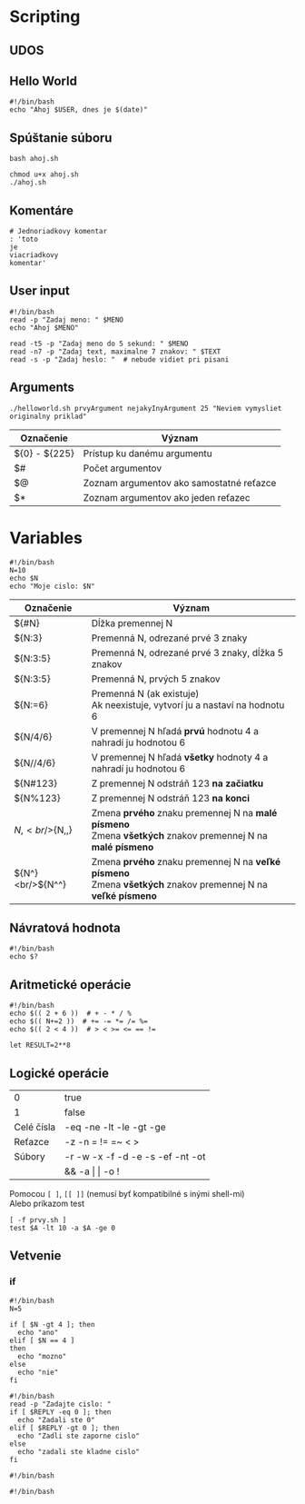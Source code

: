 # Scripting
## UDOS

## Hello World
```shell
#!/bin/bash
echo "Ahoj $USER, dnes je $(date)"
```

## Spúštanie súboru
```shell
bash ahoj.sh
```
```shell
chmod u+x ahoj.sh
./ahoj.sh
```

## Komentáre
```shell
# Jednoriadkovy komentar
: 'toto
je
viacriadkovy
komentar'
```

## User input
```shell
#!/bin/bash
read -p "Zadaj meno: " $MENO
echo "Ahoj $MENO"

read -t5 -p "Zadaj meno do 5 sekund: " $MENO
read -n7 -p "Zadaj text, maximalne 7 znakov: " $TEXT
read -s -p "Zadaj heslo: "  # nebude vidiet pri pisani
```

## Arguments
```shell
./helloworld.sh prvyArgument nejakyInyArgument 25 "Neviem vymysliet originalny priklad"
```
| Označenie     | Význam                                   |
|---------------|------------------------------------------|
| ${0} - ${225} | Prístup ku danému argumentu              |
| $#            | Počet argumentov                         |
| $@            | Zoznam argumentov ako samostatné reťazce |
| $*            | Zoznam argumentov ako jeden reťazec      |


# Variables
```shell
#!/bin/bash
N=10
echo $N
echo "Moje cislo: $N"
```

| Označenie        | Význam                                                                                                                 |
|------------------|------------------------------------------------------------------------------------------------------------------------|
| ${#N}            | Dĺžka premennej N                                                                                                      |
| ${N:3}           | Premenná N, odrezané prvé 3 znaky                                                                                      |
| ${N:3:5}         | Premenná N, odrezané prvé 3 znaky, dĺžka 5 znakov                                                                      |
| ${N:3:5}         | Premenná N, prvých 5 znakov                                                                                            |
| ${N:=6}          | Premenná N (ak existuje)<br/>Ak neexistuje, vytvorí ju a nastaví na hodnotu 6                                          |
| ${N/4/6}         | V premennej N hľadá **prvú** hodnotu 4 a nahradí ju hodnotou 6                                                         |
| ${N//4/6}        | V premennej N hľadá **všetky** hodnoty 4 a nahradí ju hodnotou 6                                                       |
| ${N#123}         | Z premennej N odstráň 123 **na začiatku**                                                                              |
| ${N%123}         | Z premennej N odstráň 123 **na konci**                                                                                 |
| ${N,}<br/>${N,,} | Zmena **prvého** znaku premennej N na **malé písmeno**<br/>Zmena **všetkých** znakov premennej N na **malé písmeno**   |
| ${N^}<br/>${N^^} | Zmena **prvého** znaku premennej N na **veľké písmeno**<br/>Zmena **všetkých** znakov premennej N na **veľké písmeno** |


## Návratová hodnota
```shell
#!/bin/bash
echo $?
```

## Aritmetické operácie
```shell
#!/bin/bash
echo $(( 2 + 6 ))  # + - * / %
echo $(( N+=2 ))  # += -= *= /= %=
echo $(( 2 < 4 ))  # > < >= <= == !=

let RESULT=2**8
```

## Logické operácie
|            |                                  |
|------------|----------------------------------|
| 0          | true                             |
| 1          | false                            |
| Celé čísla | -eq -ne -lt -le -gt -ge          |
| Reťazce    | -z -n = != =~ < >                |
| Súbory     | -r -w -x -f -d -e -s -ef -nt -ot |
|            | && -a \| \| -o !                 |

Pomocou `[ ]`, `[[ ]]` (nemusí byť kompatibilné s inými shell-mi)  
Alebo príkazom test
```shell
[ -f prvy.sh ]
test $A -lt 10 -a $A -ge 0
```

## Vetvenie
### if
```shell
#!/bin/bash
N=5

if [ $N -gt 4 ]; then
  echo "ano"
elif [ $N == 4 ]
then
  echo "mozno"
else 
  echo "nie"
fi
```

```shell
#!/bin/bash
read -p "Zadajte cislo: "
if [ $REPLY -eq 0 ]; then
  echo "Zadali ste 0"
elif [ $REPLY -gt 0 ]; then
  echo "Zadli ste zaporne cislo"
else 
  echo "zadali ste kladne cislo"
fi
```

```shell
#!/bin/bash

```

```shell
#!/bin/bash

```


